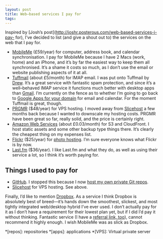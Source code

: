 ```yaml
---
layout: post
title: Web–based services I pay for
tags: 
---
```

Inspired by [Josh’s post](http://joshr.posterous.com/web-based-services-i-pay-
for), I’ve decided to list (and give a shout out to) the services on the web
that I pay for.

  * [MobileMe](http://me.com) (£59/year) for computer, address book, and calendar synchronisation. I pay for MobileMe because I have 2 Macs (work, home) and an iPhone, and it’s by far the easiest way to keep them all synchronised. It’s a shame it costs so much, as I don’t use the email or website publishing aspects of it at all.
  * [Tuffmail](http://www.tuffmail.com/) (about £5/month) for IMAP email. I was put onto Tuffmail by [Drew](http://allinthehead.com/). It’s a great service with fantastic spam protection, and since it’s a well–behaved IMAP service it functions much better with desktop apps than [Gmail](http://mail.google.com). I’m currently on the fence as to whether I’m going to go back to [Google Apps for your domain](http://www.google.com/apps/intl/en/group/index.html) for email and calendar. For the moment Tuffmail is great, though.
  * [PRGMR](http://prgmr.com/xen/) ($48/year) for VPS hosting. I moved away from [Slicehost](http://slicehost.com/) a few months back because I wanted to downscale my hosting costs. PRGMR have been great so far, really solid, and the price is certainly right.
  * [Amazon Web Services](http://aws.amazon.com/) (about £0.03/month) for S3 and CloudFront. I host static assets and some other backup type things there. It’s clearly the cheapest thing on my expenses list.
  * [Flickr](http://www.flickr.com) ($25/year) for [photo hosting](http://flickr.com/photos/intranation). I’m sure everyone knows what Flickr is by now.
  * [Last.fm](http://last.fm) ($36/year). I like Last.fm and what they do, as well as using their service a lot, so I think it’s worth paying for.

## Things I used to pay for

  * [GitHub](http://github.com/). I stopped this because I now [host my own private Git repos](http://tumblr.intranation.com/post/766290565/how-set-up-your-own-private-git-server-linux).
  * [Slicehost](http://slicehost.com) for VPS hosting. See above.

Finally, I’d like to mention [Dropbox](http://www.dropbox.com/). As a service
I think Dropbox is absolutely best of breed—it’s hands down the smoothest,
slickest, and most tightly integrated web/desktop hybrid I’ve ever used. I
don’t actually pay for it as I don’t have a requirement for their lowest plan
yet, but if I did I’d pay it without thinking. Fantastic service (I have a
[referral link, too](https://www.dropbox.com/referrals/NTE5NjgwOQ)), cannot
recommend it highly enough. I wish MobileMe was as slick as Dropbox.

  *[repos]: repositories
  *[apps]: applications
  *[VPS]: Virtual private server

